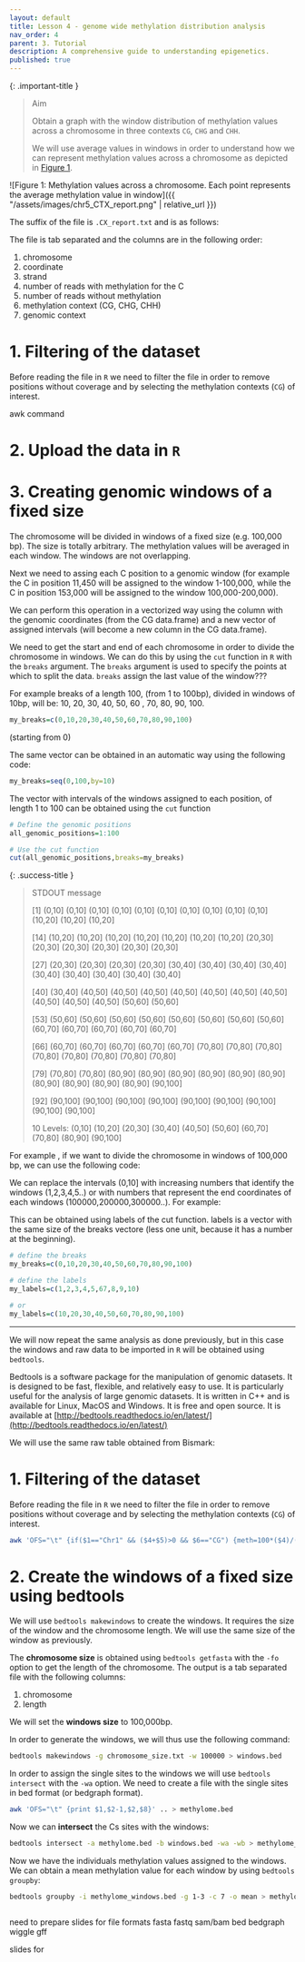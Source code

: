 ```yaml
---
layout: default
title: Lesson 4 - genome wide methylation distribution analysis
nav_order: 4
parent: 3. Tutorial
description: A comprehensive guide to understanding epigenetics.
published: true
---
```


{: .important-title }
> Aim
>
> Obtain a graph with the window distribution of methylation values across a chromosome in three contexts `CG`, `CHG` and `CHH`.
> 
> We will use average values in windows in order to understand how we can represent methylation values across a chromosome as depicted in [Figure 1](#figure-1).


![Figure 1: Methylation values across a chromosome. Each point represents the average methylation value in window]({{ "/assets/images/chr5_CTX_report.png" | relative_url }})

<!--
# Analysis of Methylation

In this analysis, we will refer to the methylation distribution shown in [Figure 1](#figure-1-methylation-distribution).

## Figure 1: Methylation Distribution

![Methylation Distribution](path/to/your/figure.png)
-->

The suffix of the file is `.CX_report.txt` and is as follows:



The file is tab separated and the columns are in the following order:
1. chromosome
2. coordinate
3. strand
4. number of reads with methylation for the C
5. number of reads without methylation
6. methylation context (CG, CHG, CHH)
7. genomic context

# 1. Filtering of the dataset 
Before reading the file in `R` we need to filter the file in order to remove positions without coverage and by selecting the methylation contexts (`CG`) of interest.

awk command 

# 2. Upload the data in `R`


# 3. Creating genomic windows of a fixed size
The chromosome will be divided in windows of a fixed size (e.g. 100,000 bp). The size is totally arbitrary. The methylation values will be averaged in each window. The windows are not overlapping.

Next we need to assing each C position to a genomic window (for example the C in position 11,450 will be assigned to the window 1-100,000, while the C in position 153,000 will be assigned to the window 100,000-200,000).

<!--We will use the `cut` function in `R` to assign each C position to a genomic window-->
We can perform this operation in a vectorized way using the column with the genomic coordinates (from the CG data.frame) and a new vector of assigned intervals (will become a new column in the CG data.frame).

We need to get the start and end of each chromosome in order to divide the chromosome in windows. We can do this by using the `cut` function in `R` with the `breaks` argument. The `breaks` argument is used to specify the points at which to split the data. `breaks` assign the last value of the window???

For example breaks of a length 100, (from 1 to 100bp), divided in windows of 10bp, will be: 10, 20, 30, 40, 50, 60 , 70, 80, 90, 100.

```r
my_breaks=c(0,10,20,30,40,50,60,70,80,90,100)
```
(starting from 0)

The same vector can be obtained in an automatic way using the following code:

```r
my_breaks=seq(0,100,by=10)
```

The vector with intervals of the windows assigned to each position, of length 1 to 100 can be obtained using the `cut` function

```r
# Define the genomic positions
all_genomic_positions=1:100

# Use the cut function
cut(all_genomic_positions,breaks=my_breaks)
```

{: .success-title }
> STDOUT message
>
>  [1] (0,10]   (0,10]   (0,10]   (0,10]   (0,10]   (0,10]   (0,10]   (0,10]   (0,10]   (0,10]   (10,20]  (10,20]  (10,20]
> 
> [14] (10,20]  (10,20]  (10,20]  (10,20]  (10,20]  (10,20]  (10,20]  (20,30]  (20,30]  (20,30]  (20,30]  (20,30]  (20,30] 
> 
> [27] (20,30]  (20,30]  (20,30]  (20,30]  (30,40]  (30,40]  (30,40]  (30,40]  (30,40]  (30,40]  (30,40]  (30,40]  (30,40] 
> 
> [40] (30,40]  (40,50]  (40,50]  (40,50]  (40,50]  (40,50]  (40,50]  (40,50]  (40,50]  (40,50]  (40,50]  (50,60]  (50,60] 
> 
> [53] (50,60]  (50,60]  (50,60]  (50,60]  (50,60]  (50,60]  (50,60]  (50,60]  (60,70]  (60,70]  (60,70]  (60,70]  (60,70] 
> 
> [66] (60,70]  (60,70]  (60,70]  (60,70]  (60,70]  (70,80]  (70,80]  (70,80]  (70,80]  (70,80]  (70,80]  (70,80]  (70,80] 
> 
> [79] (70,80]  (70,80]  (80,90]  (80,90]  (80,90]  (80,90]  (80,90]  (80,90]  (80,90]  (80,90]  (80,90]  (80,90]  (90,100]
> 
> [92] (90,100] (90,100] (90,100] (90,100] (90,100] (90,100] (90,100] (90,100] (90,100]
> 
> 10 Levels: (0,10] (10,20] (20,30] (30,40] (40,50] (50,60] (60,70] (70,80] (80,90] (90,100]

For example , if we want to divide the chromosome in windows of 100,000 bp, we can use the following code:

We can replace the intervals (0,10] with increasing numbers that identify the windows (1,2,3,4,5..) or with numbers that represent the end coordinates of each windows (100000,200000,300000..). For example:

This can be obtained using labels of the cut function. labels is a vector with the same size of the breaks vectore (less one unit, because it has a number at the beginning).

```r
# define the breaks
my_breaks=c(0,10,20,30,40,50,60,70,80,90,100)

# define the labels 
my_labels=c(1,2,3,4,5,67,8,9,10)

# or
my_labels=c(10,20,30,40,50,60,70,80,90,100)
```


--- 

We will now repeat the same analysis as done previously, but in this case the windows and raw data to be imported in `R` will be obtained using `bedtools`.

Bedtools is a software package for the manipulation of genomic datasets. It is designed to be fast, flexible, and relatively easy to use. It is particularly useful for the analysis of large genomic datasets. It is written in C++ and is available for Linux, MacOS and Windows. It is free and open source. It is available at [http://bedtools.readthedocs.io/en/latest/](http://bedtools.readthedocs.io/en/latest/)

We will use the same raw table obtained from Bismark:

# 1. Filtering of the dataset 
Before reading the file in `R` we need to filter the file in order to remove positions without coverage and by selecting the methylation contexts (`CG`) of interest.

```bash
awk 'OFS="\t" {if($1=="Chr1" && ($4+$5)>0 && $6=="CG") {meth=100*($4)/($4+$5); print $0,meth}}' file > ..
```

# 2. Create the windows of a fixed size using bedtools 
We will use `bedtools makewindows` to create the windows. It requires the size of the window and the chromosome length. We will use the same size of the window as previously.

The **chromosome size** is obtained using `bedtools getfasta` with the `-fo` option to get the length of the chromosome. The output is a tab separated file with the following columns:
1. chromosome
2. length

We will set the **windows size** to 100,000bp.

In order to generate the windows, we will thus use the following command:
```bash
bedtools makewindows -g chromosome_size.txt -w 100000 > windows.bed
```

In order to assign the single sites to the windows we will use `bedtools intersect` with the `-wa` option. We need to create a file with the single sites in bed format (or bedgraph format).

```bash
awk 'OFS="\t" {print $1,$2-1,$2,$8}' .. > methylome.bed 
```

Now we can **intersect** the Cs sites with the windows:

```bash
bedtools intersect -a methylome.bed -b windows.bed -wa -wb > methylome_windows.bed
```

Now we have the individuals methylation values assigned to the windows. We can obtain a mean methylation value for each window by using `bedtools groupby`:

```bash
bedtools groupby -i methylome_windows.bed -g 1-3 -c 7 -o mean > methylome_windows_mean.bed
```

```bash

```

need to prepare slides for 
file formats
fasta
fastq
sam/bam
bed
bedgraph
wiggle
gff


slides for 